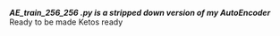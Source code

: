 **_AE_train_256_256 .py is a stripped down version of my AutoEncoder_**
Ready to be made Ketos ready
